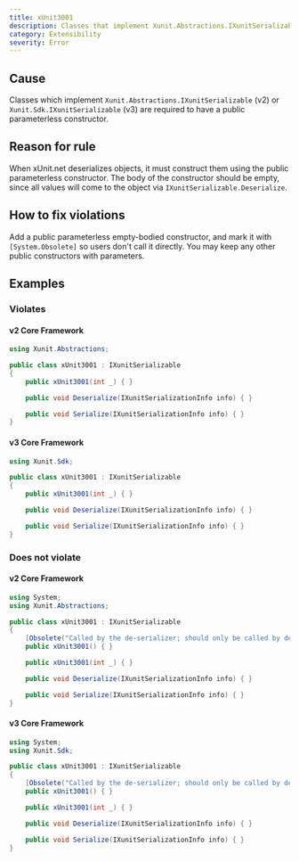 ```yaml
---
title: xUnit3001
description: Classes that implement Xunit.Abstractions.IXunitSerializable must have a public parameterless constructor
category: Extensibility
severity: Error
---
```


## Cause

Classes which implement `Xunit.Abstractions.IXunitSerializable` (v2) or `Xunit.Sdk.IXunitSerializable` (v3) are required to have a public parameterless constructor.

## Reason for rule

When xUnit.net deserializes objects, it must construct them using the public parameterless constructor. The body of the constructor
should be empty, since all values will come to the object via `IXunitSerializable.Deserialize`.

## How to fix violations

Add a public parameterless empty-bodied constructor, and mark it with `[System.Obsolete]` so users don't call it directly. You may
keep any other public constructors with parameters.

## Examples

### Violates

#### v2 Core Framework

```csharp
using Xunit.Abstractions;

public class xUnit3001 : IXunitSerializable
{
    public xUnit3001(int _) { }

    public void Deserialize(IXunitSerializationInfo info) { }

    public void Serialize(IXunitSerializationInfo info) { }
}
```

#### v3 Core Framework

```csharp
using Xunit.Sdk;

public class xUnit3001 : IXunitSerializable
{
    public xUnit3001(int _) { }

    public void Deserialize(IXunitSerializationInfo info) { }

    public void Serialize(IXunitSerializationInfo info) { }
}
```
### Does not violate

#### v2 Core Framework

```csharp
using System;
using Xunit.Abstractions;

public class xUnit3001 : IXunitSerializable
{
    [Obsolete("Called by the de-serializer; should only be called by deriving classes for de-serialization purposes")]
    public xUnit3001() { }

    public xUnit3001(int _) { }

    public void Deserialize(IXunitSerializationInfo info) { }

    public void Serialize(IXunitSerializationInfo info) { }
}
```

#### v3 Core Framework

```csharp
using System;
using Xunit.Sdk;

public class xUnit3001 : IXunitSerializable
{
    [Obsolete("Called by the de-serializer; should only be called by deriving classes for de-serialization purposes")]
    public xUnit3001() { }

    public xUnit3001(int _) { }

    public void Deserialize(IXunitSerializationInfo info) { }

    public void Serialize(IXunitSerializationInfo info) { }
}
```

